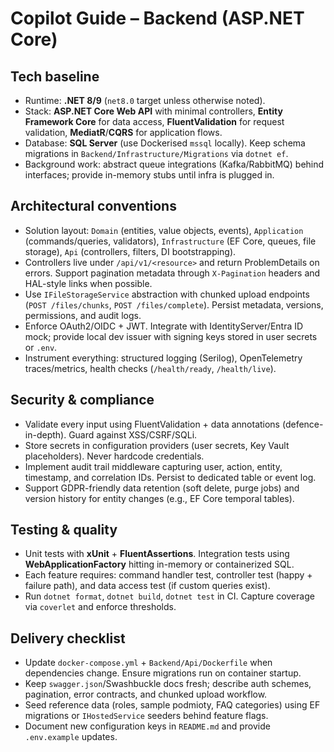 # Copilot Guide – Backend (ASP.NET Core)

## Tech baseline
- Runtime: **.NET 8/9** (`net8.0` target unless otherwise noted).
- Stack: **ASP.NET Core Web API** with minimal controllers, **Entity Framework Core** for data access, **FluentValidation** for request validation, **MediatR**/**CQRS** for application flows.
- Database: **SQL Server** (use Dockerised `mssql` locally). Keep schema migrations in `Backend/Infrastructure/Migrations` via `dotnet ef`.
- Background work: abstract queue integrations (Kafka/RabbitMQ) behind interfaces; provide in-memory stubs until infra is plugged in.

## Architectural conventions
- Solution layout: `Domain` (entities, value objects, events), `Application` (commands/queries, validators), `Infrastructure` (EF Core, queues, file storage), `Api` (controllers, filters, DI bootstrapping).
- Controllers live under `/api/v1/<resource>` and return ProblemDetails on errors. Support pagination metadata through `X-Pagination` headers and HAL-style links when possible.
- Use `IFileStorageService` abstraction with chunked upload endpoints (`POST /files/chunks`, `POST /files/complete`). Persist metadata, versions, permissions, and audit logs.
- Enforce OAuth2/OIDC + JWT. Integrate with IdentityServer/Entra ID mock; provide local dev issuer with signing keys stored in user secrets or `.env`.
- Instrument everything: structured logging (Serilog), OpenTelemetry traces/metrics, health checks (`/health/ready`, `/health/live`).

## Security & compliance
- Validate every input using FluentValidation + data annotations (defence-in-depth). Guard against XSS/CSRF/SQLi.
- Store secrets in configuration providers (user secrets, Key Vault placeholders). Never hardcode credentials.
- Implement audit trail middleware capturing user, action, entity, timestamp, and correlation IDs. Persist to dedicated table or event log.
- Support GDPR-friendly data retention (soft delete, purge jobs) and version history for entity changes (e.g., EF Core temporal tables).

## Testing & quality
- Unit tests with **xUnit** + **FluentAssertions**. Integration tests using **WebApplicationFactory** hitting in-memory or containerized SQL.
- Each feature requires: command handler test, controller test (happy + failure path), and data access test (if custom queries exist).
- Run `dotnet format`, `dotnet build`, `dotnet test` in CI. Capture coverage via `coverlet` and enforce thresholds.

## Delivery checklist
- Update `docker-compose.yml` + `Backend/Api/Dockerfile` when dependencies change. Ensure migrations run on container startup.
- Keep `swagger.json`/Swashbuckle docs fresh; describe auth schemes, pagination, error contracts, and chunked upload workflow.
- Seed reference data (roles, sample podmioty, FAQ categories) using EF migrations or `IHostedService` seeders behind feature flags.
- Document new configuration keys in `README.md` and provide `.env.example` updates.
